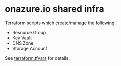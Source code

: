 # onazure.io shared infra

Terraform scripts which create/manage the following:

- Resource Group
- Key Vault
- DNS Zone
- Storage Account

See [terraform.tfvars](./terraform/terraform.tfvars) for details.